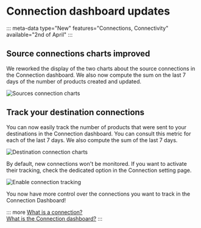 # Connection dashboard updates
::: meta-data type="New" features="Connections, Connectivity" available="2nd of April"
:::

## Source connections charts improved
We reworked the display of the two charts about the source connections in the Connection dashboard. We also now compute the sum on the last 7 days of the number of products created and updated.

![Sources connection charts](../img/number-of-products-created-updated.png)

## Track your destination connections
You can now easily track the number of products that were sent to your destinations in the Connection dashboard. You can consult this metric for each of the last 7 days. We also compute the sum of the last 7 days.

![Destination connection charts](../img/number-of-products-sent.png)

By default, new connections won't be monitored. If you want to activate their tracking, check the dedicated option in the Connection setting page.

![Enable connection tracking](../img/track-checkbox.png)

You now have more control over the connections you want to track in the Connection Dashboard!

::: more
[What is a connection?](../articles/what-is-a-connection.html)  
[What is the Connection dashboard?](../articles/connection-dashboard.html)
:::
